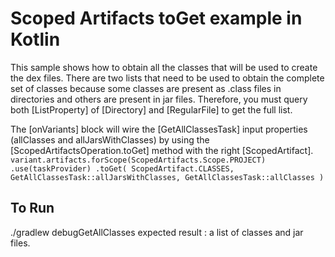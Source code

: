 # Scoped Artifacts toGet example in Kotlin
This sample shows how to obtain all the classes that will be used to create the dex files.
There are two lists that need to be used to obtain the complete set of classes because some
classes are present as .class files in directories and others are present in jar files.
Therefore, you must query both [ListProperty] of [Directory] and [RegularFile] to get the full list.

The [onVariants] block will wire the [GetAllClassesTask] input properties (allClasses and allJarsWithClasses)
by using the [ScopedArtifactsOperation.toGet] method with the right [ScopedArtifact].
`
    variant.artifacts.forScope(ScopedArtifacts.Scope.PROJECT)
        .use(taskProvider)
        .toGet(
            ScopedArtifact.CLASSES,
            GetAllClassesTask::allJarsWithClasses,
            GetAllClassesTask::allClasses
        )
`
## To Run
./gradlew debugGetAllClasses
expected result : a list of classes and jar files.